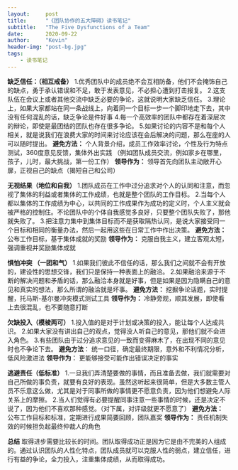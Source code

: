 ```yaml
---
layout:     post
title:      "《团队协作的五大障碍》读书笔记"
subtitle:   "The Five Dysfunctions of a Team"
date:       2020-09-22
author:     "Kevin"
header-img: "post-bg.jpg"
tags:
    - 读书笔记
---
```


**缺乏信任：（相互戒备）**
1.优秀团队中的成员绝不会互相防备，他们不会掩饰自己的缺点，勇于承认错误和不足，敢于发表意见，不必担心遭到打击报复。
2.这支队伍在会议上或者其他交流中缺乏必要的争论，这就说明大家缺乏信任。
3.理论上，如果大家都站在同一条战线上，向着同一个目标一步一个脚印地走下去，其中没有任何混乱的话，缺乏争论是件好事
4.每一个高效率的团队中都存在着深层次的辩论，即使是最团结的团队也存在很多争论。
5.如果讨论的内容不是和每个人相关，就是说我们在浪费大家的时间来讨论应该在会后解决的问题，那么在座的人可以随时提出。
**避免方法：**
个人背景介绍，成员工作效率讨论，个性及行为特点测试，360度意见反馈，集体外出实践
（例如团队成员交流，例如家乡在哪里，孩子，儿时，最大挑战，第一份工作）
**领导作为：**
领导首先向团队主动敞开心扉，正视自己的缺点（揭短自己和公司）

**无视结果（地位和自我）**
1.团队成员在工作中过分追求对个人的认同和注意，而忽视了集体的利益或者集体的工作成绩，也就是整个团队的工作目标。
2.当每个人都以集体的工作成绩为中心，以共同的工作成果作为成功的定义时，个人主义就会被严格的控制住。不论团队中的个体自我感觉多良好，只要整个团队失败了，那他就失败了。
3.把注意力集中到集体目标而不是获取隔热认同，是说大家接受同一个目标和相同的衡量办法，然后一起用这些在日常工作中作出决策。
**避免方法：**
公布工作目标，基于集体成就的奖励
**领导作为：**
克服自我主义，建立客观太短，强调重视并奖励集体成就

**惧怕冲突 （一团和气）**
1.如果我们彼此不信任的话，那么我们之间就不会有开放的，建设性的思想交锋，我们只是保持一种表面上的融洽。
2.如果融洽来源于不断的解决问题和矛盾的话，那么融洽本身就是好事，但是如果是因为隐瞒自己的意见和真实的想法，那么所谓的融洽就是坏事。
**避免方法：**
挖掘争论话题，实时提醒，托马斯-基尔曼冲突模式测试工具
**领导作为：**
冷静旁观，顺其发展，即使看上去很混乱，也不要随意打断

**欠缺投入（模棱两可）**
1.投入值的是对于计划或决策的投入，能让每个人达成共识。
2.如果大家没有讲出自己的观点，觉得没人听自己的意见，那他们就不会进入角色。
3.有些团队由于过分追求意见的一致而变得麻木了，在出现不同的意见时也不争论下去。
**避免方法**：
统一口径，确定最终期限，意外和不利情况分析，低风险激进法
**领导作为**：
更能够接受可能作出错误决定的事实

**逃避责任（低标准）**
1.一旦我们弄清楚要做的事情，而且准备去做，我们就需要对自己所做的事负责，就要有良好的表现。虽然这听起来很简单，但是大多数主管人员不乐意这么做，尤其是对于同事所做的事情更不愿意负责，因为他们想避免人际关系上的摩擦。
2.当人们觉得有必要提醒同事注意一些事情的时候，还是决定不说了，因为他们不喜欢那种感觉。（对下属，对评级就更不愿意了）
**避免方法：**
公布工作目标和标准，定期进行成果简要回顾，团队嘉奖
**领导作为：**
责任机制失效的时候担负起最终仲裁人的角色

**总结**
取得进步需要比较长的时间。团队取得成功正是因为它是由不完美的人组成的。通过认识团队的人性化特点，团队成员就可以克服人性的弱点，建立信任，进行有益的争论，全力投入，注重集体成绩，从而取得成功。
